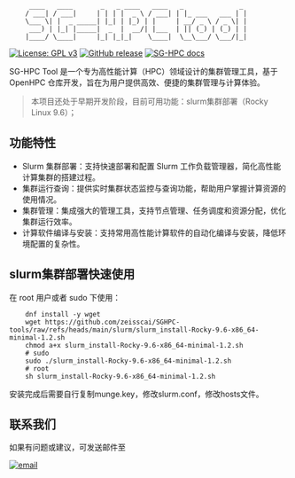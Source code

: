 
``` 
     ____   ____       _   _ ____   ____   _              _ 
    / ___| / ___|     | | | |  _ \ / ___| | |_ ___   ___ | |
    \___ \| |  _ _____| |_| | |_) | |     | __/ _ \ / _ \| |
     ___) | |_| |_____|  _  |  __/| |___  | || (_) | (_) | |
    |____/ \____|     |_| |_|_|    \____|  \__\___/ \___/|_|
```

<p align="left">
  <a href="https://www.gnu.org/licenses/gpl-3.0.html"><img src="https://shields.io/github/license/1Panel-dev/1Panel?color=%231890FF" alt="License: GPL v3"></a>
  <a href="https://github.com/zeisscai/SGHPC-tools"><img src="https://img.shields.io/badge/Version-1.3_beta-blue" alt="GitHub release"></a>
  <a href="https://docs.sg-hpc.com"><img src="https://img.shields.io/badge/%E4%BD%BF%E7%94%A8%E6%8C%87%E5%8D%97-8A2BE2" alt="SG-HPC docs"></a>
</p>


SG-HPC Tool 是一个专为高性能计算（HPC）领域设计的集群管理工具，基于 OpenHPC 仓库开发，旨在为用户提供高效、便捷的集群管理与计算体验。

> 本项目还处于早期开发阶段，目前可用功能：slurm集群部署（Rocky Linux 9.6）；


## 功能特性
- Slurm 集群部署：支持快速部署和配置 Slurm 工作负载管理器，简化高性能计算集群的搭建过程。
- 集群运行查询：提供实时集群状态监控与查询功能，帮助用户掌握计算资源的使用情况。
- 集群管理：集成强大的管理工具，支持节点管理、任务调度和资源分配，优化集群运行效率。
- 计算软件编译与安装：支持常用高性能计算软件的自动化编译与安装，降低环境配置的复杂性。

## slurm集群部署快速使用

在 root 用户或者 sudo 下使用：
```shell
    dnf install -y wget
    wget https://github.com/zeisscai/SGHPC-tools/raw/refs/heads/main/slurm/slurm_install-Rocky-9.6-x86_64-minimal-1.2.sh
    chmod a+x slurm_install-Rocky-9.6-x86_64-minimal-1.2.sh
    # sudo
    sudo ./slurm_install-Rocky-9.6-x86_64-minimal-1.2.sh
    # root
    sh slurm_install-Rocky-9.6-x86_64-minimal-1.2.sh
```
安装完成后需要自行复制munge.key，修改slurm.conf，修改hosts文件。

## 联系我们
如果有问题或建议，可发送邮件至

<a href="mailto:info@sg-hpc.com.cn"><img src="https://img.shields.io/badge/info%40sg--hpc.com.cn-blue" alt="email"></a>

